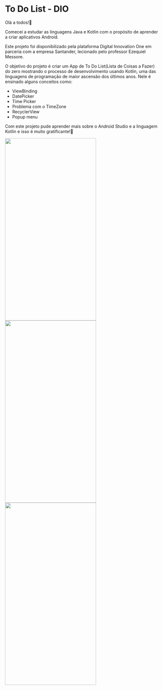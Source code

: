 # To Do List - DIO

Olá a todos!👋 

Comecei a estudar as linguagens Java e Kotlin com o propósito de aprender a criar aplicativos Android. 

Este projeto foi disponibilizado pela plataforma Digital Innovation One em parceria com a empresa Santander, lecionado pelo professor Ezequiel Messore. 

O objetivo do projeto é criar um App de To Do List(Lista de Coisas a Fazer) do zero mostrando o processo de desenvolvimento usando Kotlin, uma das linguagens de programação de maior ascensão dos últimos anos. Nele é ensinado alguns conceitos como:

* ViewBinding
* DatePicker
* Time Picker
* Problema com o TimeZone
* RecyclerView
* Popup menu


Com este projeto pude aprender mais sobre o Android Studio e a linguagem Kotlin e isso é muito gratificante!🙏

<img align="left" width="300px" height="600px" src="https://user-images.githubusercontent.com/60768726/126884856-dc00bf27-d63a-4e6d-a8de-60d43c96f4e2.jpeg">

<img align="center" width="300px" height="600px" src="https://user-images.githubusercontent.com/60768726/126884879-6e95a6b2-c840-49e8-9618-7b48cab61be1.jpeg">

<img align="center" width="300px" height="600px" src="https://user-images.githubusercontent.com/60768726/126884871-25fc1831-e4e1-49f5-ac44-8cfab2e58835.jpeg">
